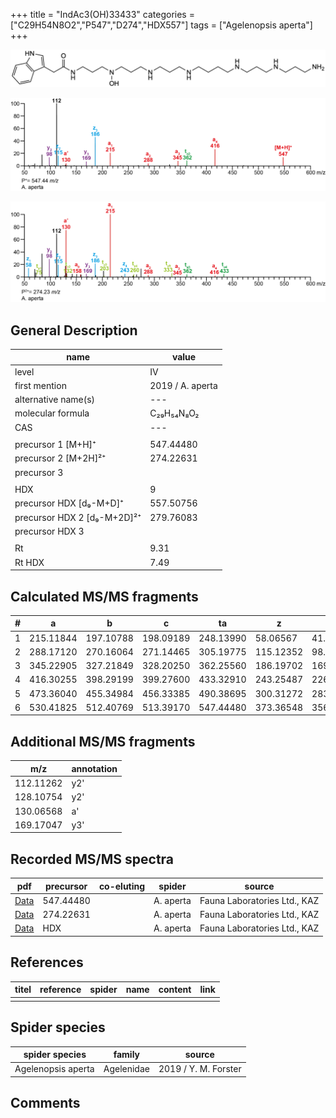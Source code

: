 +++
title = "IndAc3(OH)33433"
categories = ["C29H54N8O2","P547","D274","HDX557"]
tags = ["Agelenopsis aperta"]
+++

![](/img/IndAc3(OH)33433.png)

![](/img_MSMS/547_IndAc3(OH)33433_Aa.png?classes=border)

![](/img_MSMS/547_IndAc3(OH)33433_Aa_2.png?classes=border)

## General Description

| name                        | value            |
|-----------------------------|------------------|
| level                       | IV               |
| first mention               | 2019 / A. aperta |
| alternative name(s)         | ---              |
| molecular formula           | C₂₉H₅₄N₈O₂       |
| CAS                         | ---              |
|                             |                  |
| precursor 1 [M+H]⁺          | 547.44480        |
| precursor 2 [M+2H]²⁺        | 274.22631        |
| precursor 3                 |                  |
|                             |                  |
| HDX                         | 9                |
| precursor HDX   [d₉-M+D]⁺   | 557.50756        |
| precursor HDX 2 [d₉-M+2D]²⁺ | 279.76083        |
| precursor HDX 3             |                  |
|                             |                  |
| Rt                          | 9.31             |
| Rt HDX                      | 7.49             |

## Calculated MS/MS fragments

| # | a         | b         | c         | ta        | z         | y         | tz        |
|---|-----------|-----------|-----------|-----------|-----------|-----------|-----------|
| 1 | 215.11844 | 197.10788 | 198.09189 | 248.13990 | 58.06567  | 41.03912  | 75.09222  |
| 2 | 288.17120 | 270.16064 | 271.14465 | 305.19775 | 115.12352 | 98.09697  | 132.15007 |
| 3 | 345.22905 | 327.21849 | 328.20250 | 362.25560 | 186.19702 | 169.17047 | 203.22357 |
| 4 | 416.30255 | 398.29199 | 399.27600 | 433.32910 | 243.25487 | 226.22832 | 260.28142 |
| 5 | 473.36040 | 455.34984 | 456.33385 | 490.38695 | 300.31272 | 283.28617 | 333.33418 |
| 6 | 530.41825 | 512.40769 | 513.39170 | 547.44480 | 373.36548 | 356.33893 | 390.39203 |

## Additional MS/MS fragments

| m/z       | annotation |
|-----------|------------|
| 112.11262 | y2'        |
| 128.10754 | y2'        |
| 130.06568 | a'         |
| 169.17047 | y3'        |

## Recorded MS/MS spectra

| pdf                                                  | precursor | co-eluting | spider    | source                       |
|------------------------------------------------------|-----------|------------|-----------|------------------------------|
| [Data](/pdf/A-aperta/547_IndAc3(OH)33433_Aa.pdf)     | 547.44480 |            | A. aperta | Fauna Laboratories Ltd., KAZ |
| [Data](/pdf/A-aperta/547_IndAc3(OH)33433_Aa_2.pdf)   | 274.22631 |            | A. aperta | Fauna Laboratories Ltd., KAZ |
| [Data](/pdf/A-aperta/547_IndAc3(OH)33433_Aa_HDX.pdf) | HDX       |            | A. aperta | Fauna Laboratories Ltd., KAZ |

## References

| titel     | reference   | spider    | name   | content  | link |
|-----------|-------------|-----------|--------|----------|-----|
|           |             |           |        |          |     |

## Spider species

| spider species     | family     | source               |
|--------------------|------------|----------------------|
| Agelenopsis aperta | Agelenidae | 2019 / Y. M. Forster |

## Comments